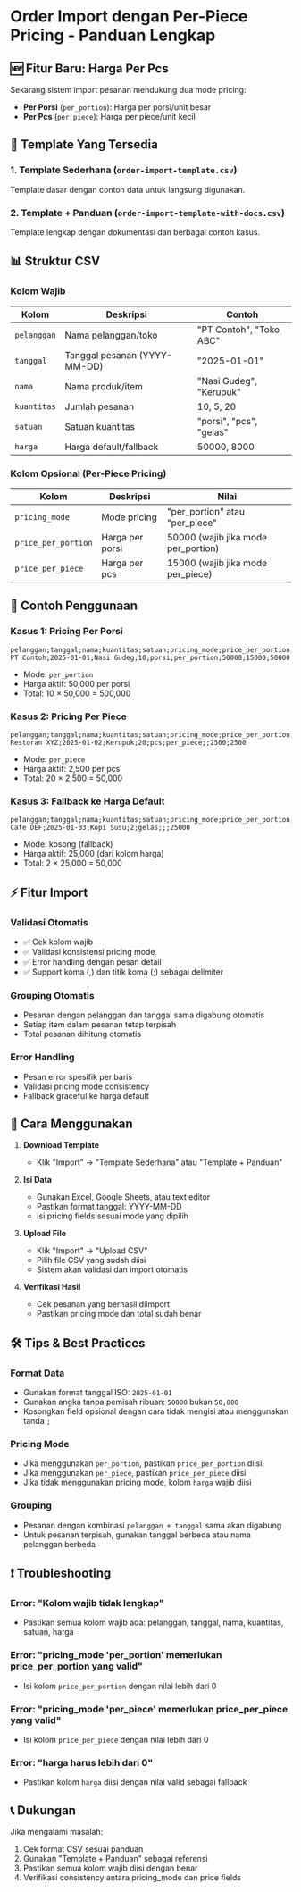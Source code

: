 # Order Import dengan Per-Piece Pricing - Panduan Lengkap

## 🆕 Fitur Baru: Harga Per Pcs

Sekarang sistem import pesanan mendukung dua mode pricing:
- **Per Porsi** (`per_portion`): Harga per porsi/unit besar
- **Per Pcs** (`per_piece`): Harga per piece/unit kecil

## 📁 Template Yang Tersedia

### 1. Template Sederhana (`order-import-template.csv`)
Template dasar dengan contoh data untuk langsung digunakan.

### 2. Template + Panduan (`order-import-template-with-docs.csv`)
Template lengkap dengan dokumentasi dan berbagai contoh kasus.

## 📊 Struktur CSV

### Kolom Wajib
| Kolom | Deskripsi | Contoh |
|-------|-----------|--------|
| `pelanggan` | Nama pelanggan/toko | "PT Contoh", "Toko ABC" |
| `tanggal` | Tanggal pesanan (YYYY-MM-DD) | "2025-01-01" |
| `nama` | Nama produk/item | "Nasi Gudeg", "Kerupuk" |
| `kuantitas` | Jumlah pesanan | 10, 5, 20 |
| `satuan` | Satuan kuantitas | "porsi", "pcs", "gelas" |
| `harga` | Harga default/fallback | 50000, 8000 |

### Kolom Opsional (Per-Piece Pricing)
| Kolom | Deskripsi | Nilai |
|-------|-----------|-------|
| `pricing_mode` | Mode pricing | "per_portion" atau "per_piece" |
| `price_per_portion` | Harga per porsi | 50000 (wajib jika mode per_portion) |
| `price_per_piece` | Harga per pcs | 15000 (wajib jika mode per_piece) |

## 🎯 Contoh Penggunaan

### Kasus 1: Pricing Per Porsi
```csv
pelanggan;tanggal;nama;kuantitas;satuan;pricing_mode;price_per_portion;price_per_piece;harga
PT Contoh;2025-01-01;Nasi Gudeg;10;porsi;per_portion;50000;15000;50000
```
- Mode: `per_portion`
- Harga aktif: 50,000 per porsi
- Total: 10 × 50,000 = 500,000

### Kasus 2: Pricing Per Piece
```csv
pelanggan;tanggal;nama;kuantitas;satuan;pricing_mode;price_per_portion;price_per_piece;harga
Restoran XYZ;2025-01-02;Kerupuk;20;pcs;per_piece;;2500;2500
```
- Mode: `per_piece`
- Harga aktif: 2,500 per pcs
- Total: 20 × 2,500 = 50,000

### Kasus 3: Fallback ke Harga Default
```csv
pelanggan;tanggal;nama;kuantitas;satuan;pricing_mode;price_per_portion;price_per_piece;harga
Cafe DEF;2025-01-03;Kopi Susu;2;gelas;;;25000
```
- Mode: kosong (fallback)
- Harga aktif: 25,000 (dari kolom harga)
- Total: 2 × 25,000 = 50,000

## ⚡ Fitur Import

### Validasi Otomatis
- ✅ Cek kolom wajib
- ✅ Validasi konsistensi pricing mode
- ✅ Error handling dengan pesan detail
- ✅ Support koma (,) dan titik koma (;) sebagai delimiter

### Grouping Otomatis
- Pesanan dengan pelanggan dan tanggal sama digabung otomatis
- Setiap item dalam pesanan tetap terpisah
- Total pesanan dihitung otomatis

### Error Handling
- Pesan error spesifik per baris
- Validasi pricing mode consistency
- Fallback graceful ke harga default

## 🔧 Cara Menggunakan

1. **Download Template**
   - Klik "Import" → "Template Sederhana" atau "Template + Panduan"

2. **Isi Data**
   - Gunakan Excel, Google Sheets, atau text editor
   - Pastikan format tanggal: YYYY-MM-DD
   - Isi pricing fields sesuai mode yang dipilih

3. **Upload File**
   - Klik "Import" → "Upload CSV"
   - Pilih file CSV yang sudah diisi
   - Sistem akan validasi dan import otomatis

4. **Verifikasi Hasil**
   - Cek pesanan yang berhasil diimport
   - Pastikan pricing mode dan total sudah benar

## 🛠️ Tips & Best Practices

### Format Data
- Gunakan format tanggal ISO: `2025-01-01`
- Gunakan angka tanpa pemisah ribuan: `50000` bukan `50,000`
- Kosongkan field opsional dengan cara tidak mengisi atau menggunakan tanda `;`

### Pricing Mode
- Jika menggunakan `per_portion`, pastikan `price_per_portion` diisi
- Jika menggunakan `per_piece`, pastikan `price_per_piece` diisi
- Jika tidak menggunakan pricing mode, kolom `harga` wajib diisi

### Grouping
- Pesanan dengan kombinasi `pelanggan + tanggal` sama akan digabung
- Untuk pesanan terpisah, gunakan tanggal berbeda atau nama pelanggan berbeda

## ❗ Troubleshooting

### Error: "Kolom wajib tidak lengkap"
- Pastikan semua kolom wajib ada: pelanggan, tanggal, nama, kuantitas, satuan, harga

### Error: "pricing_mode 'per_portion' memerlukan price_per_portion yang valid"
- Isi kolom `price_per_portion` dengan nilai lebih dari 0

### Error: "pricing_mode 'per_piece' memerlukan price_per_piece yang valid"
- Isi kolom `price_per_piece` dengan nilai lebih dari 0

### Error: "harga harus lebih dari 0"
- Pastikan kolom `harga` diisi dengan nilai valid sebagai fallback

## 📞 Dukungan

Jika mengalami masalah:
1. Cek format CSV sesuai panduan
2. Gunakan "Template + Panduan" sebagai referensi
3. Pastikan semua kolom wajib diisi dengan benar
4. Verifikasi consistency antara pricing_mode dan price fields
